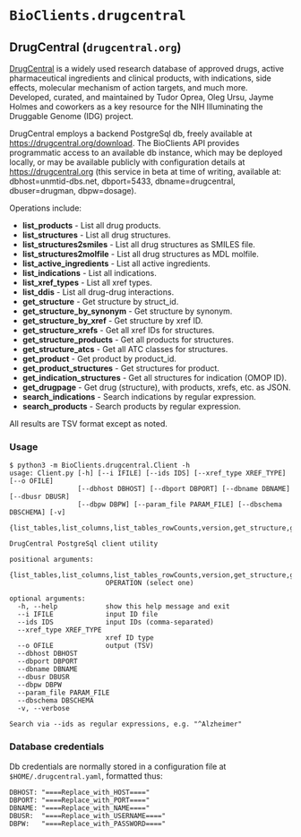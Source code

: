 # `BioClients.drugcentral`

## DrugCentral (`drugcentral.org`)

[DrugCentral](https://drugcentral.org) is a widely used research database of
approved drugs, active pharmaceutical ingredients and clinical products,
with indications, side effects, molecular mechanism of action targets,
and much more.  Developed, curated, and maintained by Tudor Oprea, Oleg Ursu,
Jayme Holmes and coworkers as a key resource for the NIH Illuminating the
Druggable Genome (IDG) project.

DrugCentral employs a backend PostgreSql db, freely available at
<https://drugcentral.org/download>. The BioClients API provides
programmatic access to an available db instance, which may be deployed
locally, or may be available publicly with configuration details
at <https://drugcentral.org> (this service in beta at time of writing, 
available at: dbhost=unmtid-dbs.net, dbport=5433, dbname=drugcentral,
dbuser=drugman, dbpw=dosage).

Operations include:

* __list_products__ - List all drug products.
* __list_structures__ - List all drug structures.  
* __list_structures2smiles__ - List all drug structures as SMILES file.
* __list_structures2molfile__ - List all drug structures as MDL molfile.
* __list_active_ingredients__ - List all active ingredients.
* __list_indications__ - List all indications.
* __list_xref_types__ - List all xref types.
* __list_ddis__ - List all drug-drug interactions.
* __get_structure__ - Get structure by struct_id.
* __get_structure_by_synonym__ - Get structure by synonym.
* __get_structure_by_xref__ - Get structure by xref ID.
* __get_structure_xrefs__ - Get all xref IDs for structures.
* __get_structure_products__ - Get all products for structures.
* __get_structure_atcs__ - Get all ATC classes for structures.
* __get_product__ - Get product by product_id.
* __get_product_structures__ - Get structures for product.
* __get_indication_structures__ - Get all structures for indication (OMOP ID).
* __get_drugpage__ - Get drug (structure), with products, xrefs, etc. as JSON.
* __search_indications__ - Search indications by regular expression.
* __search_products__ - Search products by regular expression.

All results are TSV format except as noted.


### Usage

```
$ python3 -m BioClients.drugcentral.Client -h
usage: Client.py [-h] [--i IFILE] [--ids IDS] [--xref_type XREF_TYPE] [--o OFILE]
                 [--dbhost DBHOST] [--dbport DBPORT] [--dbname DBNAME] [--dbusr DBUSR]
                 [--dbpw DBPW] [--param_file PARAM_FILE] [--dbschema DBSCHEMA] [-v]
                 {list_tables,list_columns,list_tables_rowCounts,version,get_structure,get_structure_by_synonym,get_structure_by_xref,get_structure_xrefs,get_structure_products,get_structure_orangebook_products,get_structure_atcs,get_structure_synonyms,get_product,get_product_structures,get_indication_structures,get_drugpage,list_products,list_structures,list_structures2smiles,list_structures2molfile,list_active_ingredients,list_indications,list_indication_targets,list_ddis,list_atcs,list_xrefs,list_xref_types,search_indications,search_products,meta_listdbs}

DrugCentral PostgreSql client utility

positional arguments:
  {list_tables,list_columns,list_tables_rowCounts,version,get_structure,get_structure_by_synonym,get_structure_by_xref,get_structure_xrefs,get_structure_products,get_structure_orangebook_products,get_structure_atcs,get_structure_synonyms,get_product,get_product_structures,get_indication_structures,get_drugpage,list_products,list_structures,list_structures2smiles,list_structures2molfile,list_active_ingredients,list_indications,list_indication_targets,list_ddis,list_atcs,list_xrefs,list_xref_types,search_indications,search_products,meta_listdbs}
                        OPERATION (select one)

optional arguments:
  -h, --help            show this help message and exit
  --i IFILE             input ID file
  --ids IDS             input IDs (comma-separated)
  --xref_type XREF_TYPE
                        xref ID type
  --o OFILE             output (TSV)
  --dbhost DBHOST
  --dbport DBPORT
  --dbname DBNAME
  --dbusr DBUSR
  --dbpw DBPW
  --param_file PARAM_FILE
  --dbschema DBSCHEMA
  -v, --verbose

Search via --ids as regular expressions, e.g. "^Alzheimer"
```

### Database credentials

Db credentials are normally stored in a configuration file at
`$HOME/.drugcentral.yaml`, formatted thus:

```
DBHOST: "====Replace_with_HOST===="
DBPORT: "====Replace_with_PORT===="
DBNAME: "====Replace_with_NAME===="
DBUSR:  "====Replace_with_USERNAME===="
DBPW:   "====Replace_with_PASSWORD===="
```

